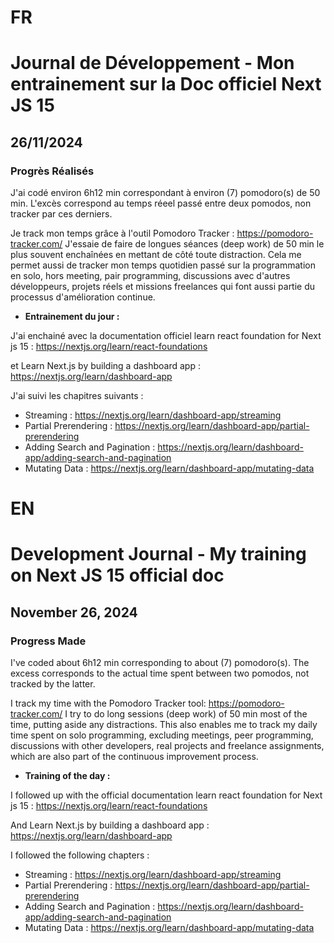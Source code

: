 # FR

# Journal de Développement - Mon entrainement sur la Doc officiel Next JS 15

## 26/11/2024

### Progrès Réalisés

J'ai codé environ 6h12 min correspondant à environ (7) pomodoro(s) de 50 min. L'excès correspond au temps réeel passé entre deux pomodos, non tracker par ces derniers.

Je track mon temps grâce à l'outil Pomodoro Tracker : https://pomodoro-tracker.com/
J'essaie de faire de longues séances (deep work) de 50 min le plus souvent enchaînées en mettant de côté toute distraction.
Cela me permet aussi de tracker mon temps quotidien passé sur la programmation en solo, hors meeting, pair programming, discussions avec d'autres développeurs, projets réels et missions freelances qui font aussi partie du processus d'amélioration continue.

- **Entrainement du jour :**

J'ai enchainé avec la documentation officiel learn react foundation for Next js 15 : https://nextjs.org/learn/react-foundations

et Learn Next.js by building a dashboard app : https://nextjs.org/learn/dashboard-app

J'ai suivi les chapitres suivants :

- Streaming : https://nextjs.org/learn/dashboard-app/streaming
- Partial Prerendering : https://nextjs.org/learn/dashboard-app/partial-prerendering
- Adding Search and Pagination : https://nextjs.org/learn/dashboard-app/adding-search-and-pagination
- Mutating Data : https://nextjs.org/learn/dashboard-app/mutating-data

# EN

# Development Journal - My training on Next JS 15 official doc

## November 26, 2024

### Progress Made

I've coded about 6h12 min corresponding to about (7) pomodoro(s). The excess corresponds to the actual time spent between two pomodos, not tracked by the latter.

I track my time with the Pomodoro Tracker tool: https://pomodoro-tracker.com/ I try to do long sessions (deep work) of 50 min most of the time, putting aside any distractions. This also enables me to track my daily time spent on solo programming, excluding meetings, peer programming, discussions with other developers, real projects and freelance assignments, which are also part of the continuous improvement process.

- **Training of the day :**

I followed up with the official documentation learn react foundation for Next js 15 : https://nextjs.org/learn/react-foundations

And Learn Next.js by building a dashboard app : https://nextjs.org/learn/dashboard-app

I followed the following chapters :

- Streaming : https://nextjs.org/learn/dashboard-app/streaming
- Partial Prerendering : https://nextjs.org/learn/dashboard-app/partial-prerendering
- Adding Search and Pagination : https://nextjs.org/learn/dashboard-app/adding-search-and-pagination
- Mutating Data : https://nextjs.org/learn/dashboard-app/mutating-data
